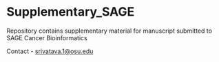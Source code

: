 # Supplementary_SAGE

Repository contains supplementary material for manuscript submitted to SAGE Cancer Bioinformatics

Contact - srivatava.1@osu.edu
